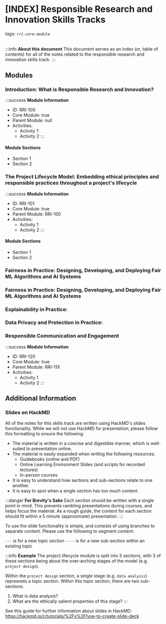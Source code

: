# [INDEX] Responsible Research and Innovation Skills Tracks
###### tags: `rri-core-module`

:::info
**About this document**
This document serves as an index (or, table of contents) for all of the notes related to the responsible research and innovation skills track.
:::

## Modules

### Introduction: What is Responsible Research and Innovation?

:::success
**Module Information**
* ID: RRI-100
* Core Module: true
* Parent Module: null
* Activities:
    * Activity 1
    * Activity 2
:::

#### Module Sections

- Section 1
- Section 2

### The Project Lifecycle Model: Embedding ethical principles and responsible practices throughout a project's lifecycle

:::success
**Module Information**
* ID: RRI-101
* Core Module: true
* Parent Module: RRI-100
* Activities:
    * Activity 1
    * Activity 2
:::

#### Module Sections

- Section 1
- Section 2

### Fairness in Practice: Designing, Developing, and Deploying Fair ML Algorithms and AI Systems 

### Fairness in Practice: Designing, Developing, and Deploying Fair ML Algorithms and AI Systems 

### Explainability in Practice: 

### Data Privacy and Protection in Practice: 

### Responsible Communication and Engagement

:::success
**Module Information**
* ID: RRI-120
* Core Module: true
* Parent Module: RRI-11X
* Activities:
    * Activity 1
    * Activity 2
:::

## Additional Information

### Slides on HackMD

All of the notes for this skills track are written using HackMD's slides functionality. While we will not use HackMD for presentation, please follow this formatting to ensure the following:

* The material is written in a concise and digestible manner, which is well-suited to presentation online. 
* The material is easily expanded when writing the following resources:
    * Guidebooks (online and PDF)
    * Online Learning Environment Slides (and scripts for recorded lectures)
    * In-person courses
* It is easy to understand how sections and sub-sections relate to one another.
* It is easy to spot when a single section has too much content.

:::danger
**For Brevity's Sake**
Each section should be written with a single point in mind. This prevents rambling presentations during courses, and helps focus the material. As a rough guide, the content for each section should fit within a 5 minute (approximate) presentation. 
:::

To use the slide functionality is simple, and consists of using branches to separate content. Please use the following to segment content:

`---` is for a new topic section
`----` is for a new sub-section within an existing topic

:::info
**Example**
The project lifecycle module is split into 5 sections, with 3 of these sections being about the over-arching stages of the model (e.g. `project design`).

Within the `project design` section, a single stage (e.g. `data analysis`) represnets a topic section. Within this topic section, there are two sub-sections:

1. What is data analysis?
2. What are the ethically salient properties of this stage?
:::

See this guide for further information about slides in HackMD: https://hackmd.io/c/tutorials/%2Fs%2Fhow-to-create-slide-deck